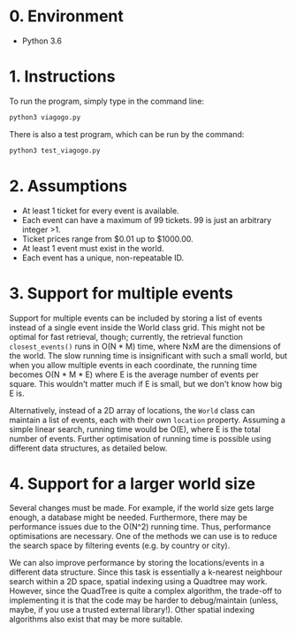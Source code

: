 # 0. Environment
- Python 3.6

# 1. Instructions

To run the program, simply type in the command line:
```sh
python3 viagogo.py
```

There is also a test program, which can be run by the command:
```sh
python3 test_viagogo.py
```

# 2. Assumptions

- At least 1 ticket for every event is available.
- Each event can have a maximum of 99 tickets. 99 is just an arbitrary integer >1.
- Ticket prices range from $0.01 up to $1000.00.
- At least 1 event must exist in the world.
- Each event has a unique, non-repeatable ID.


# 3. Support for multiple events
Support for multiple events can be included by storing a list of events instead of a single event inside the World class grid. This might not be optimal for fast retrieval, though; currently, the retrieval function `closest_events()` runs in O(N * M) time, where NxM are the dimensions of the world. The slow running time is insignificant with such a small world, but when you allow multiple events in each coordinate, the running time becomes O(N * M * E) where E is the average number of events per square. This wouldn't matter much if E is small, but we don't know how big E is.

Alternatively, instead of a 2D array of locations, the `World` class can maintain a list of events, each with their own `location` property. Assuming a simple linear search, running time would be O(E), where E is the total number of events. Further optimisation of running time is possible using different data structures, as detailed below.

# 4. Support for a larger world size
Several changes must be made. For example, if the world size gets large enough, a database might be needed. Furthermore, there may be performance issues due to the O(N^2) running time. Thus, performance optimisations are necessary. One of the methods we can use is to reduce the search space by filtering events (e.g. by country or city).

We can also improve performance by storing the locations/events in a different data structure. Since this task is essentially a k-nearest neighbour search within a 2D space, spatial indexing using a Quadtree may work. However, since the QuadTree is quite a complex algorithm, the trade-off to implementing it is that the code may be harder to debug/maintain (unless, maybe, if you use a trusted external library!). Other spatial indexing algorithms also exist that may be more suitable.